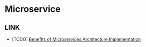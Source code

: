# Microservice

## LINK

- [TODO] [Benefits of Microservices Architecture Implementation](https://dzone.com/articles/benefits-amp-examples-of-microservices-architectur)
